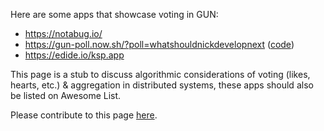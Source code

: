 Here are some apps that showcase voting in GUN:

 - https://notabug.io/
 - https://gun-poll.now.sh/?poll=whatshouldnickdevelopnext ([code](https://github.com/nmaro/gun-poll))
 - https://edide.io/ksp.app

This page is a stub to discuss algorithmic considerations of voting (likes, hearts, etc.) & aggregation in distributed systems, these apps should also be listed on Awesome List.

Please contribute to this page [here](https://github.com/amark/gun/wiki/Voting/_edit).